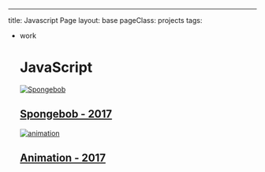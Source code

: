 ---
title: Javascript Page
layout: base
pageClass: projects
tags:
  - work
     <h1>JavaScript</h1>
          <section class="JavaScript">
          <div class="projects">
          <a href="/JS/spongebob/index">
              <div class="project-card">
                  <img src="/image/spongebob.png" alt="Spongebob">
                  <h2>Spongebob - 2017</h2>
              </div>
          </a>
          </div>
          <div class="projects">
            <a href="/JS/animation/index">
              <div class="project-card">
                  <img src="/image/animation.png" alt="animation">
                  <h2>Animation - 2017</h2>
              </div>
          </a>
          </div>
          </section>
        